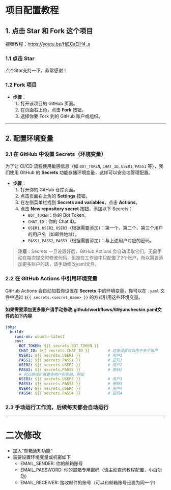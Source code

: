 # 项目配置教程

## 1. 点击 Star 和 Fork 这个项目

视频教程：https://youtu.be/HjECaEIH4_s

### 1.1 点击 Star

点个Star支持一下，非常感谢！

### 1.2 Fork 项目

- **步骤**：
    1. 打开该项目的 GitHub 页面。
    2. 在页面右上角，点击 **Fork** 按钮。
    3. 选择你要 Fork 到的 GitHub 账户或组织。

---

## 2. 配置环境变量

### 2.1 在 GitHub 中设置 Secrets（环境变量）

为了让 CI/CD 流程使用敏感信息（如 `BOT_TOKEN`, `CHAT_ID`, `USER1`, `PASS1` 等），我们使用 GitHub 的 **Secrets** 功能存储环境变量，这样可以安全地管理配置。

- **步骤**：
    1. 打开你的 GitHub 仓库页面。
    2. 点击页面右上角的 **Settings** 按钮。
    3. 在左侧菜单栏找到 **Secrets and variables**，点击 **Actions**。
    4. 点击 **New repository secret** 按钮，添加以下 Secrets：
        - `BOT_TOKEN`：你的 Bot Token。
        - `CHAT_ID`：你的 Chat ID。
        - `USER1`, `USER2`, `USER3`（根据需要添加）：第一个、第二个、第三个用户的用户名（如邮件地址）。
        - `PASS1`, `PASS2`, `PASS3`（根据需要添加）：与上述用户对应的密码。

> **注意**：Secrets 一旦设置好后，GitHub Actions 会自动读取它们，无需手动在每次提交时修改代码，但是在工作流中只配置了2个账户，所以需要添加更多账户的话，请手动修改yaml文件。

### 2.2 在 GitHub Actions 中引用环境变量

GitHub Actions 会自动加载你设置在 **Secrets** 中的环境变量，你可以在 `.yaml` 文件中通过 `${{ secrets.<secret_name> }}` 的方式引用这些环境变量。

#### 如果需要添加更多账户请手动修改.github/workflows/69yuncheckin.yaml文件的如下内容

```yaml
jobs:
  build:
    runs-on: ubuntu-latest
    env:
      BOT_TOKEN: ${{ secrets.BOT_TOKEN }}
      CHAT_ID: ${{ secrets.CHAT_ID }}        # 这里设置可以用于多个账户
      USER1: ${{ secrets.USER1 }}            # 用户1
      PASS1: ${{ secrets.PASS1 }}            # 密码1
      USER2: ${{ secrets.USER2 }}            # 用户2
      PASS2: ${{ secrets.PASS2 }}            # 密码2
      # 可以继续扩展更多用户和密码，例如
      USER3: ${{ secrets.USER3 }}            # 用户3
      PASS3: ${{ secrets.PASS3 }}            # 密码3
      USER4: ${{ secrets.USER4 }}            # 用户4
      PASS4: ${{ secrets.PASS4 }}            # 密码4
```

### 2.3 手动运行工作流，后续每天都会自动运行

--- 

# 二次修改

- 加入“邮箱通知功能”
- 需要设置环境变量或机密如下
    - EMAIL_SENDER: 你的邮箱账号
    - EMAIL_PASSWORD: 你的邮箱专用密码（请主动查询教程配置，小白勿动）
    - EMAIL_RECEIVER: 接收邮件的账号（可以和邮箱账号设置为同一个）
    
